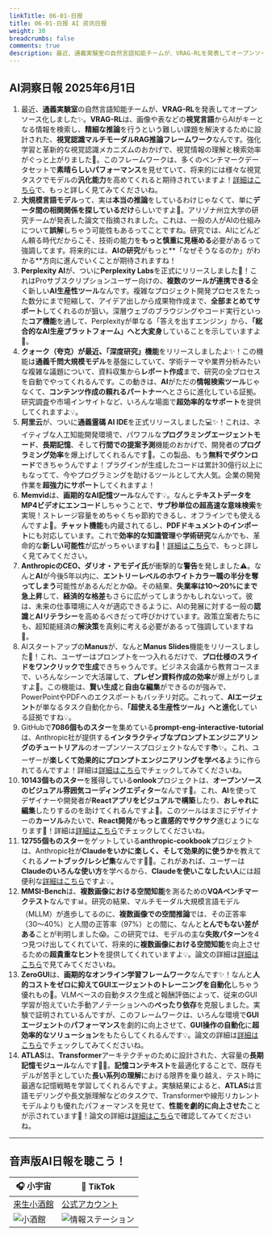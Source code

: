 ```yaml
---
linkTitle: 06-01-日报
title: 06-01-日报 AI 资讯日报
weight: 30
breadcrumbs: false
comments: true
description: 最近、通義実験室の自然言語知能チームが、VRAG-RLを発表してオープンソース化しました✨。VRAG-RLは、画像や表などの視覚言語からAIがキーとなる情報を検索し、精細な推論を行うという難しい課題を解決するために設計された、視覚認識マルチモーダルRAG推論フレームワークなんです。強化学習と革新的な視覚認識メカニ.
---
```

## AI洞察日報 2025年6月1日

1.  最近、**通義実験室**の自然言語知能チームが、**VRAG-RL**を発表してオープンソース化しました✨。**VRAG-RL**は、画像や表などの**視覚言語**からAIがキーとなる情報を検索し、**精細な推論**を行うという難しい課題を解決するために設計された、**視覚認識マルチモーダルRAG推論フレームワーク**なんです。強化学習と革新的な視覚認識メカニズムのおかげで、視覚情報の理解と検索効率がぐっと上がりました🚀。このフレームワークは、多くのベンチマークデータセットで**素晴らしいパフォーマンス**を見せていて、将来的には様々な視覚タスクでモデルの**汎化能力**を高めてくれると期待されていますよ！[詳細はこちら](https://github.com/Alibaba-NLP/VRAG)で、もっと詳しく見てみてくださいね。
2.  **大規模言語モデル**って、実は**本当の推論**をしているわけじゃなくて、単に**データ間の相関関係を探しているだけ**らしいですよ🤔。アリゾナ州立大学の研究チームが発表した論文で指摘されました。これは、一般の人がAIの仕組みについて**誤解**しちゃう可能性もあるってことですね。研究では、AIにどんどん頼る時代だからこそ、技術の能力を**もっと慎重に見極める**必要があるって強調してます。将来的には、**AIの研究**がもっと**「なぜそうなるのか」がわかる**方向に進んでいくことが期待されますね！
3.  **Perplexity AI**が、ついに**Perplexity Labs**を正式にリリースしました🎉！これはProサブスクリプションユーザー向けの、**複数のツールが連携できる**全く新しい**AI生産性ツール**なんです。複雑なプロジェクト開発プロセスをたった数分にまで短縮して、アイデア出しから成果物作成まで、**全部まとめてサポート**してくれるのが狙い。深層ウェブのブラウジングやコード実行といった**コア機能**を通して、Perplexityが単なる「答えを出すエンジン」から、**「総合的なAI生産プラットフォーム」へと大変身**していることを示していますよ🚀。
4.  **クォーク（夸克）**が最近、**「深度研究」機能**をリリースしましたよ✨！この機能は**通義千問大規模モデル**を基盤にしていて、学術テーマや業界分析みたいな複雑な議題について、資料収集から**レポート作成**まで、研究の全プロセスを自動でやってくれるんです。この動きは、**AI**がただの**情報検索ツール**じゃなくて、**コンテンツ作成の頼れるパートナー**へとさらに進化している証拠。研究調査や市場インサイトなど、いろんな場面で**超効率的なサポート**を提供してくれますよ💡。
5.  **阿里云**が、ついに**通義霊碼 AI IDE**を正式リリースしました💻✨！これは、ネイティブな人工知能開発環境で、パワフルな**プログラミングエージェントモード**、**長期記憶**、そして**行間での提案予測**機能のおかげで、開発者の**プログラミング効率**を爆上げしてくれるんです🚀。この製品、もう**無料でダウンロード**できちゃうんですよ！プラグインが生成したコードは累計30億行以上にもなってて、今やプログラミングを助けるツールとして大人気。企業の開発作業を**超強力にサポート**してくれますよ！
6.  **Memvid**は、**画期的なAI記憶ツール**なんです💡。なんと**テキストデータをMP4ビデオにエンコード**しちゃうことで、**サブ秒単位の超高速な意味検索**を実現！ストレージ容量をめちゃくちゃ節約できるし、オフラインでも使えるんですよ💾。**チャット機能**も内蔵されてるし、**PDFドキュメントのインポート**にも対応しています。これで**効率的な知識管理**や**学術研究**なんかでも、革命的な**新しい可能性**が広がっちゃいますね🚀！[詳細はこちら](https://github.com/Olow304/memvid)で、もっと詳しく見てみてください。
7.  **AnthropicのCEO、ダリオ・アモデイ氏**が衝撃的な**警告**を発しました⚠️。なんと**AI**が今後5年以内に、**エントリーレベルのホワイトカラー職の半分を奪ってしまう**可能性があるんだとか😱。その結果、**失業率は10〜20%にまで急上昇**して、**経済的な格差**もさらに広がってしまうかもしれないって。彼は、未来の仕事環境に人々が適応できるように、AIの発展に対する一般の**認識**と**AIリテラシー**を高めるべきだって呼びかけています。政策立案者たちにも、超知能経済の**解決策**を真剣に考える必要があるって強調していますね🤔。
8.  AIスタートアップの**Manus**が、なんと**Manus Slides**機能をリリースしました🤩！これ、ユーザーはプロンプトを一つ入れるだけで、**プロ仕様のスライドをワンクリックで生成**できちゃうんです。ビジネス会議から教育コースまで、いろんなシーンで大活躍して、**プレゼン資料作成の効率**が爆上がりしますよ🚀。この機能は、**賢い生成**と**自由な編集**ができるのが強みで、PowerPointやPDFへのエクスポートもバッチリ対応。これって、**AIエージェント**が単なるタスク自動化から、**「超使える生産性ツール」へと進化**している証拠ですね💡。
9.  GitHubで**7086個ものスター**を集めている**prompt-eng-interactive-tutorial**は、Anthropic社が提供する**インタラクティブなプロンプトエンジニアリングのチュートリアル**のオープンソースプロジェクトなんです📚✨。これ、ユーザーが**楽しくて効果的にプロンプトエンジニアリングを学べる**ように作られてるんですよ！詳細は[詳細はこちら](https://github.com/anthropics/prompt-eng-interactive-tutorial)でチェックしてみてくださいね。
10. **10143個ものスター**を獲得している**onlook**プロジェクトは、**オープンソースのビジュアル雰囲気コーディングエディター**なんです🌟。これ、**AI**を使ってデザイナーや開発者が**Reactアプリをビジュアルで構築**したり、**おしゃれに編集**したりするのを助けてくれるんですよ🎨。このツールはまさにデザイナーの**カーソル**みたいで、**React開発**が**もっと直感的でサクサク**進むようになります🚀！詳細は[詳細はこちら](https://github.com/onlook-dev/onlook)でチェックしてくださいね。
11. **12755個ものスター**をゲットしている**anthropic-cookbook**プロジェクトは、Anthropic社が**Claudeをいかに楽しく、そして効果的に使うか**を教えてくれる**ノートブック/レシピ集**なんです📖✨。これがあれば、ユーザーは**Claudeのいろんな使い方**を学べるから、**Claudeを使いこなしたい人**には超便利な[詳細はこちら](https://github.com/anthropics/anthropic-cookbook)ですよ💡。
12. **MMSI-Bench**は、**複数画像における空間知能**を測るための**VQAベンチマークテスト**なんです📊。研究の結果、マルチモーダル大規模言語モデル（MLLM）が進歩してるのに、**複数画像での空間推論**では、その正答率（30〜40%）と人間の正答率（97%）との間に、なんと**とんでもない差がある**ことが判明しました😱。この研究では、モデルの主な**失敗パターン**を4つ見つけ出してくれていて、将来的に**複数画像における空間知能**を向上させるための**超貴重なヒント**を提供してくれていますよ💡。論文の詳細は[詳細はこちら](https://arxiv.org/abs/2505.23764)で見てみてくださいね。
13. **ZeroGUI**は、**画期的なオンライン学習フレームワーク**なんです✨！なんと**人的コストをゼロに抑えてGUIエージェントのトレーニングを自動化**しちゃう優れもの🚀。VLMベースの自動タスク生成と報酬評価によって、従来のGUI学習が抱えていた手動アノテーションへの**べったり依存**を克服しました。実験で証明されているんですが、このフレームワークは、いろんな環境で**GUIエージェント**の**パフォーマンス**を劇的に向上させて、**GUI操作の自動化**に**超効率的なソリューション**をもたらしてくれるんです💡。論文の詳細は[詳細はこちら](https://arxiv.org/abs/2505.23762)でチェックしてみてくださいね。
14. **ATLAS**は、**Transformer**アーキテクチャのために設計された、大容量の**長期記憶モジュール**なんです🧠✨。**記憶コンテキスト**を最適化することで、既存モデルが苦手としていた**長い系列の理解**における限界を乗り越え、テスト時に最適な記憶戦略を学習してくれるんですよ。実験結果によると、**ATLAS**は言語モデリングや長文脈理解などのタスクで、Transformerや線形リカレントモデルよりも優れたパフォーマンスを見せて、**性能を劇的に向上させた**ことが示されています🚀！論文の詳細は[詳細はこちら](https://arxiv.org/abs/2505.23735)で確認してみてくださいね。

---

## **音声版AI日報を聴こう！**

| 🎧 **小宇宙** | 📱 **TikTok** |
| --- | --- |
| [来生小酒館](https://www.xiaoyuzhoufm.com/podcast/683c62b7c1ca9cf575a5030e)  |   [公式アカウント](https://www.douyin.com/user/MS4wLjABAAAAwpwqPQlu38sO38VyWgw9ZjDEnN4bMR5j8x111UxpseHR9DpB6-CveI5KRXOWuFwG)| 
| ![小酒館](https://cdn.jsdmirror.com/gh/justlovemaki/imagehub@main/logo/f959f7984e9163fc50d3941d79a7f262.md.png) | ![情報ステーション](https://cdn.jsdmirror.com/gh/justlovemaki/imagehub@main/logo/7fc30805eeb831e1e2baa3a240683ca3.md.png) |